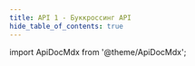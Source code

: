 ```yaml
---
title: API 1 - Буккроссинг API
hide_table_of_contents: true
---
```


import ApiDocMdx from '@theme/ApiDocMdx';

<ApiDocMdx id="bookcrossing" />